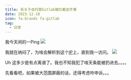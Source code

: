 ```yaml
---
title: 有关于自托管Gitlab被拦截这件事
date: 2023-12-18
icon: fa-brands fa-gitlab
tag:
  - 日常
---
```

我今天闲的一Ping
![](https://imges.pysio.online//20241006004058.png)

我就在纳闷了，为啥会解析到这个[IP](106.74.25.198)上，直到我一访问。
![](https://imges.pysio.online//20241006004137.png)

Uh 这多少是有点离谱了。我也不知我犯了啥天条能被扔进去。。。。

先看看吧，如果被大范围屏蔽的话，还得考虑咋申诉。。。